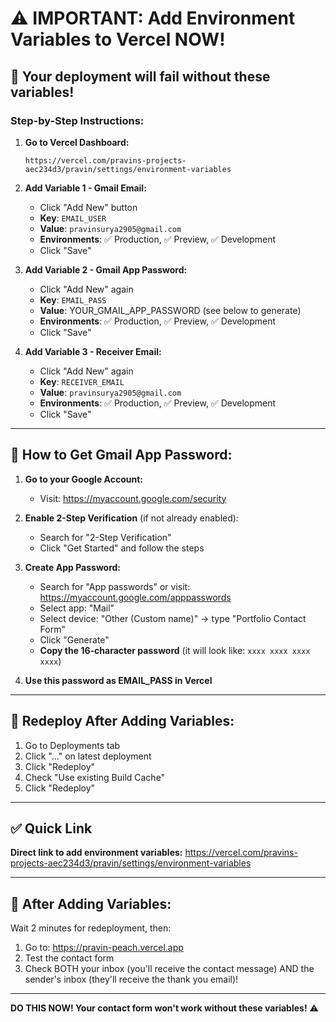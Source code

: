 # ⚠️ IMPORTANT: Add Environment Variables to Vercel NOW!

## 🚨 Your deployment will fail without these variables!

### Step-by-Step Instructions:

1. **Go to Vercel Dashboard:**
   ```
   https://vercel.com/pravins-projects-aec234d3/pravin/settings/environment-variables
   ```

2. **Add Variable 1 - Gmail Email:**
   - Click "Add New" button
   - **Key**: `EMAIL_USER`
   - **Value**: `pravinsurya2905@gmail.com`
   - **Environments**: ✅ Production, ✅ Preview, ✅ Development
   - Click "Save"

3. **Add Variable 2 - Gmail App Password:**
   - Click "Add New" again
   - **Key**: `EMAIL_PASS`
   - **Value**: YOUR_GMAIL_APP_PASSWORD (see below to generate)
   - **Environments**: ✅ Production, ✅ Preview, ✅ Development
   - Click "Save"

4. **Add Variable 3 - Receiver Email:**
   - Click "Add New" again
   - **Key**: `RECEIVER_EMAIL`
   - **Value**: `pravinsurya2905@gmail.com`
   - **Environments**: ✅ Production, ✅ Preview, ✅ Development
   - Click "Save"

---

## 📧 How to Get Gmail App Password:

1. **Go to your Google Account:**
   - Visit: https://myaccount.google.com/security
   
2. **Enable 2-Step Verification** (if not already enabled):
   - Search for "2-Step Verification"
   - Click "Get Started" and follow the steps

3. **Create App Password:**
   - Search for "App passwords" or visit: https://myaccount.google.com/apppasswords
   - Select app: "Mail"
   - Select device: "Other (Custom name)" → type "Portfolio Contact Form"
   - Click "Generate"
   - **Copy the 16-character password** (it will look like: `xxxx xxxx xxxx xxxx`)

4. **Use this password as EMAIL_PASS in Vercel**

---

## 🔄 Redeploy After Adding Variables:

1. Go to Deployments tab
2. Click "..." on latest deployment
3. Click "Redeploy"
4. Check "Use existing Build Cache"
5. Click "Redeploy"

---

## ✅ Quick Link

**Direct link to add environment variables:**
https://vercel.com/pravins-projects-aec234d3/pravin/settings/environment-variables

---

## 🎯 After Adding Variables:

Wait 2 minutes for redeployment, then:

1. Go to: https://pravin-peach.vercel.app
2. Test the contact form
3. Check BOTH your inbox (you'll receive the contact message) AND the sender's inbox (they'll receive the thank you email)!

---

**DO THIS NOW! Your contact form won't work without these variables!** ⚠️
